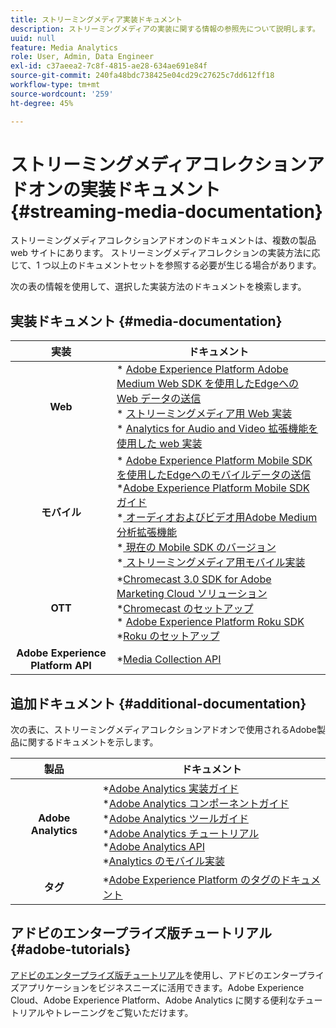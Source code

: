 ```yaml
---
title: ストリーミングメディア実装ドキュメント
description: ストリーミングメディアの実装に関する情報の参照先について説明します。
uuid: null
feature: Media Analytics
role: User, Admin, Data Engineer
exl-id: c37aeea2-7c8f-4815-ae28-634ae691e84f
source-git-commit: 240fa48bdc738425e04cd29c27625c7dd612ff18
workflow-type: tm+mt
source-wordcount: '259'
ht-degree: 45%

---
```


# ストリーミングメディアコレクションアドオンの実装ドキュメント {#streaming-media-documentation}

ストリーミングメディアコレクションアドオンのドキュメントは、複数の製品 web サイトにあります。 ストリーミングメディアコレクションの実装方法に応じて、1 つ以上のドキュメントセットを参照する必要が生じる場合があります。

次の表の情報を使用して、選択した実装方法のドキュメントを検索します。

## 実装ドキュメント {#media-documentation}

| 実装 | ドキュメント |
|:-----------------------:|----------------|
| **Web** | * [Adobe Experience Platform Adobe Medium Web SDK を使用したEdgeへの Web データの送信 ](/help/implementation/edge/edge-web-sdk.md) <br> * [ ストリーミングメディア用 Web 実装 ](/help/implementation/media-sdk/setup/web-implementation.md) <br>* [Analytics for Audio and Video 拡張機能を使用した web 実装 ](https://experienceleague.adobe.com/docs/experience-platform/tags/extensions/adobe/media-analytics-3x/overview.html?lang=ja) |
| **モバイル** | * [Adobe Experience Platform Mobile SDK を使用したEdgeへのモバイルデータの送信 ](/help/implementation/edge/edge-mobile-sdk.md) <br> *[Adobe Experience Platform Mobile SDK ガイド ](https://developer.adobe.com/client-sdks/documentation/) <br> *[ オーディオおよびビデオ用Adobe Medium分析拡張機能 ](https://developer.adobe.com/client-sdks/documentation/adobe-media-analytics/)<br> *[ 現在の Mobile SDK のバージョン ](https://developer.adobe.com/client-sdks/documentation/current-sdk-versions/) <br> *[ ストリーミングメディア用モバイル実装 ](/help/implementation/media-sdk/setup/mobile-implementation.md) | |  |
| **OTT** | *[Chromecast 3.0 SDK for Adobe Marketing Cloud ソリューション ](https://adobe-marketing-cloud.github.io/media-sdks/reference/chromecast/)<br> *[Chromecast のセットアップ ](/help/implementation/media-sdk/setup/set-up-chromecast.md)<br> * [Adobe Experience Platform Roku SDK](/help/implementation/edge/implementation-edge.md) <br> *[Roku のセットアップ ](/help/implementation/media-sdk/setup/set-up-roku.md) |
| **Adobe Experience Platform API** | *[Media Collection API](/help/implementation/media-collection-api/mc-api-overview.md) |

## 追加ドキュメント {#additional-documentation}

次の表に、ストリーミングメディアコレクションアドオンで使用されるAdobe製品に関するドキュメントを示します。

| 製品 | ドキュメント |
|:-----------------------:|----------------|
| **Adobe Analytics** | *[Adobe Analytics 実装ガイド](https://experienceleague.adobe.com/docs/analytics/implementation/home.html?lang=ja)<br>  *[Adobe Analytics コンポーネントガイド](https://experienceleague.adobe.com/docs/analytics/components/home.html?lang=ja)<br> *[Adobe Analytics ツールガイド](https://experienceleague.adobe.com/docs/analytics/analyze/home.html?lang=ja)<br> *[Adobe Analytics チュートリアル](https://experienceleague.adobe.com/docs/analytics.html?lang=ja#tutorials) <br> *[Adobe Analytics API](https://developer.adobe.com/analytics-apis/docs/2.0/)<br> *[Analytics のモバイル実装](https://developer.adobe.com/client-sdks/documentation/adobe-analytics/) |
| **タグ** | *[Adobe Experience Platform のタグのドキュメント](https://experienceleague.adobe.com/docs/experience-platform/tags/home.html?lang=ja) |

## アドビのエンタープライズ版チュートリアル {#adobe-tutorials}

[アドビのエンタープライズ版チュートリアル](https://experienceleague.adobe.com/docs/home-tutorials.html?lang=ja)を使用し、アドビのエンタープライズアプリケーションをビジネスニーズに活用できます。Adobe Experience Cloud、Adobe Experience Platform、Adobe Analytics に関する便利なチュートリアルやトレーニングをご覧いただけます。
